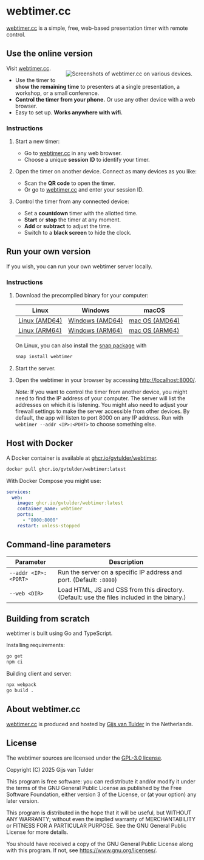 # webtimer.cc

[webtimer.cc](https://webtimer.cc/) is a simple, free, web-based presentation timer with remote control.

## Use the online version

<img alt="Screenshots of webtimer.cc on various devices." src="https://webtimer.cc/static/montage-200px.png" style="float:right;margin:1em;">

Visit [webtimer.cc](https://webtimer.cc/).

- Use the timer to **show the remaining time** to presenters at a single presentation, a workshop, or a small conference.
- **Control the timer from your phone.** Or use any other device with a web browser.
- Easy to set up. **Works anywhere with wifi.**

### Instructions

1. Start a new timer:
   - Go to [webtimer.cc](https://webtimer.cc/) in any web browser.
   - Choose a unique **session ID** to identify your timer.

2. Open the timer on another device. Connect as many devices as you like:
   - Scan the **QR code** to open the timer.
   - Or go to [webtimer.cc](https://webtimer.cc/) and enter your session ID.

3. Control the timer from any connected device:
   - Set a **countdown** timer with the allotted time.
   - **Start** or **stop** the timer at any moment.
   - **Add** or **subtract** to adjust the time.
   - Switch to a **black screen** to hide the clock.

## Run your own version

If you wish, you can run your own webtimer server locally.

### Instructions

1. Download the precompiled binary for your computer:

   | Linux                                                                                               | Windows                                                                                             | macOS                                                                                                 |
   | --------------------------------------------------------------------------------------------------- | --------------------------------------------------------------------------------------------------- | ----------------------------------------------------------------------------------------------------- |
   | [Linux (AMD64)](https://github.com/gvtulder/webtimer/releases/latest/download/webtimer)             | [Windows (AMD64)](https://github.com/gvtulder/webtimer/releases/latest/download/webtimer.exe)       | [mac OS (AMD64)](https://github.com/gvtulder/webtimer/releases/latest/download/webtimer_darwin-amd64) |
   | [Linux (ARM64)](https://github.com/gvtulder/webtimer/releases/latest/download/webtimer_linux-arm64) | [Windows (ARM64)](https://github.com/gvtulder/webtimer/releases/latest/download/webtimer_arm64.exe) | [mac OS (ARM64)](https://github.com/gvtulder/webtimer/releases/latest/download/webtimer_darwin-arm64) |

   On Linux, you can also install the [snap package](https://snapcraft.io/webtimer) with

   ```bash
   snap install webtimer
   ```

2. Start the server.

3. Open the webtimer in your browser by accessing <http://localhost:8000/>.

   _Note:_ If you want to control the timer from another device, you might need to find the IP address of your computer. The server will list the addresses on which it is listening. You might also need to adjust your firewall settings to make the server accessible from other devices. By default, the app will listen to port 8000 on any IP address. Run with `webtimer --addr <IP>:<PORT>` to choose something else.

## Host with Docker

A Docker container is available at [ghcr.io/gvtulder/webtimer](https://ghcr.io/gvtulder/webtimer).

```bash
docker pull ghcr.io/gvtulder/webtimer:latest
```

With Docker Compose you might use:

```yaml
services:
  web:
    image: ghcr.io/gvtulder/webtimer:latest
    container_name: webtimer
    ports:
      - "8000:8000"
    restart: unless-stopped
```

## Command-line parameters

| Parameter            | Description                                                                                 |
| -------------------- | ------------------------------------------------------------------------------------------- |
| `--addr <IP>:<PORT>` | Run the server on a specific IP address and port. (Default: `:8000`)                        |
| `--web <DIR>`        | Load HTML, JS and CSS from this directory. (Default: use the files included in the binary.) |

## Building from scratch

webtimer is built using Go and TypeScript.

Installing requirements:

```bash
go get
npm ci
```

Building client and server:

```bash
npx webpack
go build .
```

## About webtimer.cc

[webtimer.cc](https://webtimer.cc/) is produced and hosted by [Gijs van Tulder](https://www.vantulder.net/) in the Netherlands.

## License

The webtimer sources are licensed under the [GPL-3.0 license](LICENSE.txt).

Copyright (C) 2025 Gijs van Tulder

This program is free software: you can redistribute it and/or modify
it under the terms of the GNU General Public License as published by
the Free Software Foundation, either version 3 of the License, or
(at your option) any later version.

This program is distributed in the hope that it will be useful,
but WITHOUT ANY WARRANTY; without even the implied warranty of
MERCHANTABILITY or FITNESS FOR A PARTICULAR PURPOSE. See the
GNU General Public License for more details.

You should have received a copy of the GNU General Public License
along with this program. If not, see <https://www.gnu.org/licenses/>.
